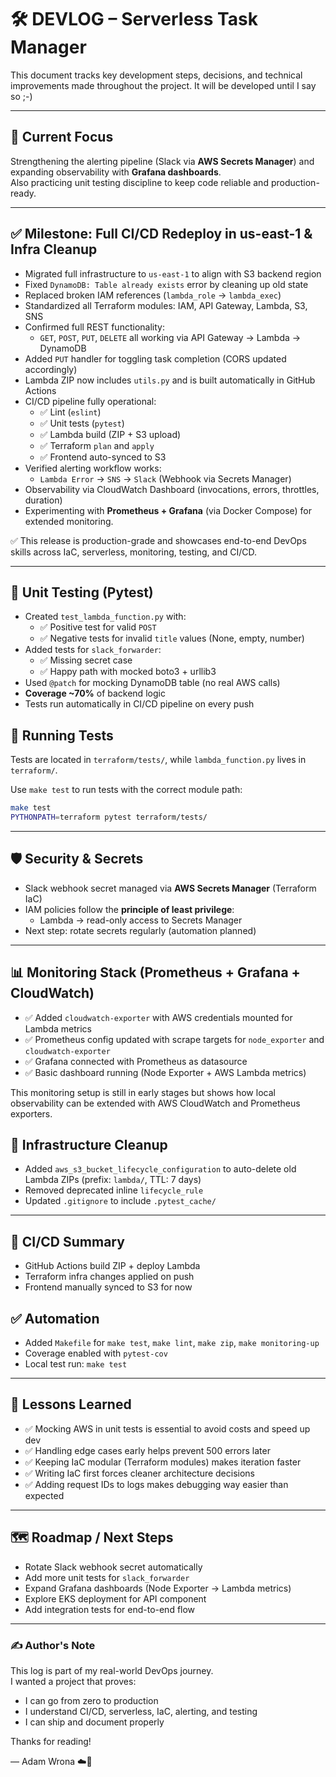 # 🛠 DEVLOG – Serverless Task Manager

This document tracks key development steps, decisions, and technical improvements made throughout the project. It will be developed until I say so ;-)

---

## 🎯 Current Focus

Strengthening the alerting pipeline (Slack via **AWS Secrets Manager**) and expanding observability with **Grafana dashboards**.  
Also practicing unit testing discipline to keep code reliable and production-ready.

---

## ✅ Milestone: Full CI/CD Redeploy in us-east-1 & Infra Cleanup

- Migrated full infrastructure to `us-east-1` to align with S3 backend region
- Fixed `DynamoDB: Table already exists` error by cleaning up old state
- Replaced broken IAM references (`lambda_role` → `lambda_exec`)
- Standardized all Terraform modules: IAM, API Gateway, Lambda, S3, SNS
- Confirmed full REST functionality:
  - `GET`, `POST`, `PUT`, `DELETE` all working via API Gateway → Lambda → DynamoDB
- Added `PUT` handler for toggling task completion (CORS updated accordingly)
- Lambda ZIP now includes `utils.py` and is built automatically in GitHub Actions
- CI/CD pipeline fully operational:
  - ✅ Lint (`eslint`)
  - ✅ Unit tests (`pytest`)
  - ✅ Lambda build (ZIP + S3 upload)
  - ✅ Terraform `plan` and `apply`
  - ✅ Frontend auto-synced to S3
- Verified alerting workflow works:
  - `Lambda Error` → `SNS` → `Slack` (Webhook via Secrets Manager)
- Observability via CloudWatch Dashboard (invocations, errors, throttles, duration)
- Experimenting with **Prometheus + Grafana** (via Docker Compose) for extended monitoring.

✅ This release is production-grade and showcases end-to-end DevOps skills across IaC, serverless, monitoring, testing, and CI/CD.

---

## 🧪 Unit Testing (Pytest)

- Created `test_lambda_function.py` with:
  - ✅ Positive test for valid `POST`
  - ✅ Negative tests for invalid `title` values (None, empty, number)
- Added tests for `slack_forwarder`:
  - ✅ Missing secret case
  - ✅ Happy path with mocked boto3 + urllib3
- Used `@patch` for mocking DynamoDB table (no real AWS calls)
- **Coverage ~70%** of backend logic
- Tests run automatically in CI/CD pipeline on every push

## 🧪 Running Tests

Tests are located in `terraform/tests/`, while `lambda_function.py` lives in `terraform/`.

Use `make test` to run tests with the correct module path:

```bash
make test
PYTHONPATH=terraform pytest terraform/tests/
```

---

## 🛡 Security & Secrets

- Slack webhook secret managed via **AWS Secrets Manager** (Terraform IaC)
- IAM policies follow the **principle of least privilege**:
  - Lambda → read-only access to Secrets Manager
- Next step: rotate secrets regularly (automation planned)

---

## 📊 Monitoring Stack (Prometheus + Grafana + CloudWatch)

- ✅ Added `cloudwatch-exporter` with AWS credentials mounted for Lambda metrics
- ✅ Prometheus config updated with scrape targets for `node_exporter` and `cloudwatch-exporter`
- ✅ Grafana connected with Prometheus as datasource
- ✅ Basic dashboard running (Node Exporter + AWS Lambda metrics)

This monitoring setup is still in early stages but shows how local observability can be extended
with AWS CloudWatch and Prometheus exporters.


## 🧹 Infrastructure Cleanup

- Added `aws_s3_bucket_lifecycle_configuration` to auto-delete old Lambda ZIPs (prefix: `lambda/`, TTL: 7 days)
- Removed deprecated inline `lifecycle_rule`
- Updated `.gitignore` to include `.pytest_cache/`

---

## 🧰 CI/CD Summary

- GitHub Actions build ZIP + deploy Lambda
- Terraform infra changes applied on push
- Frontend manually synced to S3 for now

## ✅ Automation

- Added `Makefile` for `make test`, `make lint`, `make zip`, `make monitoring-up`
- Coverage enabled with `pytest-cov`
- Local test run: `make test`

---

## 🧠 Lessons Learned

- ✅ Mocking AWS in unit tests is essential to avoid costs and speed up dev
- ✅ Handling edge cases early helps prevent 500 errors later
- ✅ Keeping IaC modular (Terraform modules) makes iteration faster
- ✅ Writing IaC first forces cleaner architecture decisions
- ✅ Adding request IDs to logs makes debugging way easier than expected

---

## 🗺 Roadmap / Next Steps

- Rotate Slack webhook secret automatically
- Add more unit tests for `slack_forwarder`
- Expand Grafana dashboards (Node Exporter → Lambda metrics)
- Explore EKS deployment for API component
- Add integration tests for end-to-end flow

---

### ✍️ Author's Note

This log is part of my real-world DevOps journey.  
I wanted a project that proves:
- I can go from zero to production
- I understand CI/CD, serverless, IaC, alerting, and testing
- I can ship and document properly

Thanks for reading!

— Adam Wrona ☁️🧠
